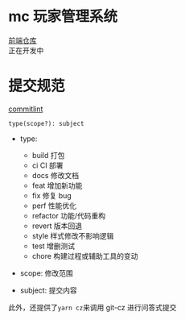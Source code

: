 # mc 玩家管理系统

[前端仓库](https://github.com/mc-player-admin/web)  
正在开发中

# 提交规范

[commitlint](https://github.com/conventional-changelog/commitlint/#what-is-commitlint)

```
type(scope?): subject
```

- type:

  - build 打包
  - ci CI 部署
  - docs 修改文档
  - feat 增加新功能
  - fix 修复 bug
  - perf 性能优化
  - refactor 功能/代码重构
  - revert 版本回退
  - style 样式修改不影响逻辑
  - test 增删测试
  - chore 构建过程或辅助工具的变动

- scope: 修改范围
- subject: 提交内容

此外，还提供了`yarn cz`来调用 git-cz 进行问答式提交
